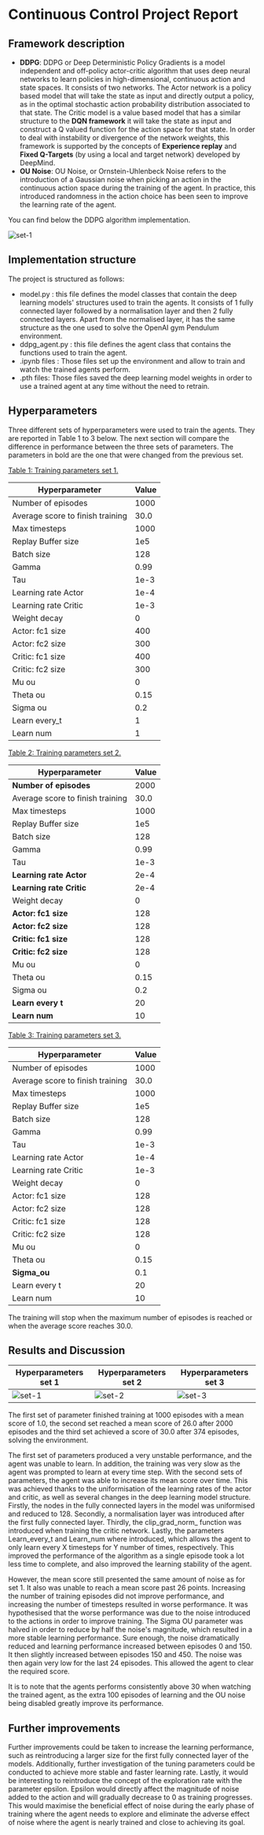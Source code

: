 # Continuous Control Project Report

## Framework description

* **DDPG**: DDPG or Deep Deterministic Policy Gradients is a model independent and off-policy actor-critic algorithm that uses deep neural networks to learn policies in high-dimensional, continuous action and state spaces. It consists of two networks. The Actor network is a policy based model that will take the state as input and directly output a policy, as in the optimal stochastic action probability distribution associated to that state. The Critic model is a value based model that has a similar structure to the **DQN framework** it will take the state as input and construct a Q valued function for the action space for that state. In order to deal with instability or divergence of the network weights, this framework is supported by the concepts of **Experience replay** and **Fixed Q-Targets** (by using a local and target network) developed by DeepMind.
* **OU Noise**: OU Noise, or Ornstein-Uhlenbeck Noise refers to the introduction of a Gaussian noise when picking an action in the continuous action space during the training of the agent. In practice, this introduced randomness in the action choice has been seen to improve the learning rate of the agent.

You can find below the DDPG algorithm implementation.

![set-1](report_files/DDPG_algorithm.png) 
## Implementation structure

The project is structured as follows:

* model.py : this file defines the model classes that contain the deep learning models' structures used to train the agents. It consists of 1 fully connected layer followed by a normalisation layer and then 2 fully connected layers. Apart from the normalised layer, it has the same structure as the one used to solve the OpenAI gym Pendulum environment.
* ddpg_agent.py : this file defines the agent class that contains the functions used to train the agent.
* .ipynb files : Those files set up the environment and allow to train and watch the trained agents perform.
* .pth files: Those files saved the deep learning model weights in order to use a trained agent at any time without the need to retrain.
    
## Hyperparameters

Three different sets of hyperparameters were used to train the agents. They are reported in Table 1 to 3 below. The next section will compare the difference in performance between the three sets of parameters. The parameters in bold are the one that were changed from the previous set.

<ins>Table 1: Training parameters set 1.</ins>

  | Hyperparameter                      | Value |
  | ----------------------------------- | ----- |
  | Number of episodes                  | 1000  |
  | Average score to finish training    | 30.0  |
  | Max timesteps                       | 1000  |
  | Replay Buffer size                  | 1e5   |
  | Batch size                          | 128   |
  | Gamma                               | 0.99  |
  | Tau                                 | 1e-3  |
  | Learning rate Actor                 | 1e-4  |
  | Learning rate Critic                | 1e-3  |
  | Weight decay                     	| 0     |
  | Actor: fc1 size       		| 400   |
  | Actor: fc2 size       		| 300   |
  | Critic: fc1 size       		| 400   |
  | Critic: fc2 size       		| 300   |
  | Mu ou                               | 0     |
  | Theta ou                            | 0.15  |
  | Sigma ou                            | 0.2   |
  | Learn every_t                       | 1  	|
  | Learn num                           | 1	|

<ins>Table 2: Training parameters set 2.</ins>

  | Hyperparameter                      | Value |
  | ----------------------------------- | ----- |
  | **Number of episodes**              | 2000  |
  | Average score to finish training    | 30.0  |
  | Max timesteps                       | 1000  |
  | Replay Buffer size                  | 1e5   |
  | Batch size                          | 128   |
  | Gamma                               | 0.99  |
  | Tau                                 | 1e-3  |
  | **Learning rate Actor**             | 2e-4  |
  | **Learning rate Critic**            | 2e-4  |
  | Weight decay                     	| 0     |
  | **Actor: fc1 size**       		| 128   |
  | **Actor: fc2 size**       		| 128   |
  | **Critic: fc1 size**       		| 128   |
  | **Critic: fc2 size**       		| 128   |
  | Mu ou                               | 0     |
  | Theta ou                            | 0.15  |
  | Sigma ou                            | 0.2   |
  | **Learn every t**                   | 20  	|
  | **Learn num**                       | 10	|

<ins>Table 3: Training parameters set 3.</ins>

  | Hyperparameter                      | Value |
  | ----------------------------------- | ----- |
  | Number of episodes                  | 1000  |
  | Average score to finish training    | 30.0  |
  | Max timesteps                       | 1000  |
  | Replay Buffer size                  | 1e5   |
  | Batch size                          | 128   |
  | Gamma                               | 0.99  |
  | Tau                                 | 1e-3  |
  | Learning rate Actor                 | 1e-4  |
  | Learning rate Critic                | 1e-3  |
  | Weight decay                     	| 0     |
  | Actor: fc1 size       		| 128   |
  | Actor: fc2 size       		| 128   |
  | Critic: fc1 size       		| 128   |
  | Critic: fc2 size       		| 128   |
  | Mu ou                               | 0     |
  | Theta ou                            | 0.15  |
  | **Sigma_ou**                        | 0.1   |
  | Learn every t                       | 20  	|
  | Learn num                           | 10	|

The training will stop when the maximum number of episodes is reached or when the average score reaches 30.0.

## Results and Discussion

| Hyperparameters set 1                                        | Hyperparameters set 2                         | Hyperparameters set 3                                         |
| ------------------------------------------ | ---------------------------------- | --------------------------------------------------- |
| ![set-1](report_files/set1.png)              | ![set-2](report_files/set2.png)      | ![set-3](report_files/set3.png)          |

The first set of parameter finished training at 1000 episodes with a mean score of 1.0, the second set reached a mean score of 26.0 after 2000 episodes and the third set achieved a score of 30.0 after 374 episodes, solving the environment. 

The first set of parameters produced a very unstable performance, and the agent was unable to learn. In addition, the training was very slow as the agent was prompted to learn at every time step. With the second sets of parameters, the agent was able to increase its mean score over time. This was achieved thanks to the uniformisation of the learning rates of the actor and critic, as well as several changes in the deep learning model structure. Firstly, the nodes in the fully connected layers in the model was uniformised and reduced to 128. Secondly, a normalisation layer was introduced after the first fully connected layer. Thirdly, the clip_grad_norm_ function was introduced when training the critic network. Lastly, the parameters Learn_every_t and Learn_num where introduced, which allows the agent to only learn every X timesteps for Y number of times, respectively. This improved the performance of the algorithm as a single episode took a lot less time to complete, and also improved the learning stability of the agent.

However, the mean score still presented the same amount of noise as for set 1. It also was unable to reach a mean score past 26 points. Increasing the number of training episodes did not improve performance, and increasing the number of timesteps resulted in worse performance. It was hypothesised that the worse performance was due to the noise introduced to the actions in order to improve training. The Sigma OU parameter was halved in order to reduce by half the noise's magnitude, which resulted in a more stable learning performance. Sure enough, the noise dramatically reduced and learning performance increased between episodes 0 and 150. It then slightly increased between episodes 150 and 450. The noise was then again very low for the last 24 episodes. This allowed the agent to clear the required score.

It is to note that the agents performs consistently above 30 when watching the trained agent, as the extra 100 episodes of learning and the OU noise being disabled greatly improve its performance.

## Further improvements

Further improvements could be taken to increase the learning performance, such as reintroducing a larger size for the first fully connected layer of the models. Additionally, further investigation of the tuning parameters could be conducted to achieve more stable and faster learning rate. Lastly, it would be interesting to reintroduce the concept of the exploration rate with the parameter epsilon. Epsilon would directly affect the magnitude of noise added to the action and will gradually decrease to 0 as training progresses. This would maximise the beneficial effect of noise during the early phase of training where the agent needs to explore and eliminate the adverse effect of noise where the agent is nearly trained and close to achieving its goal.
